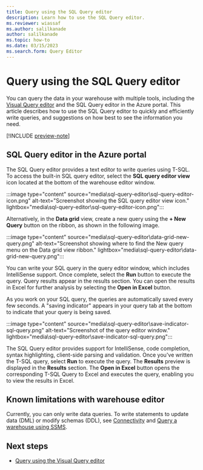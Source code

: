 ```yaml
---
title: Query using the SQL Query editor
description: Learn how to use the SQL Query editor.
ms.reviewer: wiassaf
ms.author: salilkanade
author: salilkanade
ms.topic: how-to
ms.date: 03/15/2023
ms.search.form: Query Editor
---
```


# Query using the SQL Query editor

You can query the data in your warehouse with multiple tools, including the [Visual Query editor](visual-query-editor.md) and the SQL Query editor in the Azure portal. This article describes how to use the SQL Query editor to quickly and efficiently write queries, and suggestions on how best to see the information you need.

[!INCLUDE [preview-note](../includes/preview-note.md)]

## SQL Query editor in the Azure portal
The SQL Query editor provides a text editor to write queries using T-SQL. To access the built-in SQL query editor, select the **SQL query editor view** icon located at the bottom of the warehouse editor window.

:::image type="content" source="media\sql-query-editor\sql-query-editor-icon.png" alt-text="Screenshot showing the SQL query editor view icon." lightbox="media\sql-query-editor\sql-query-editor-icon.png":::

Alternatively, in the **Data grid** view, create a new query using the **+ New Query** button on the ribbon, as shown in the following image.

:::image type="content" source="media\sql-query-editor\data-grid-new-query.png" alt-text="Screenshot showing where to find the New query menu on the Data grid view ribbon." lightbox="media\sql-query-editor\data-grid-new-query.png":::

You can write your SQL query in the query editor window, which includes IntelliSense support. Once complete, select the **Run** button to execute the query. Query results appear in the results section. You can open the results in Excel for further analysis by selecting the **Open in Excel** button.

As you work on your SQL query, the queries are automatically saved every few seconds. A "saving indicator" appears in your query tab at the bottom to indicate that your query is being saved.

:::image type="content" source="media\sql-query-editor\save-indicator-sql-query.png" alt-text="Screenshot of the query editor window." lightbox="media\sql-query-editor\save-indicator-sql-query.png":::

The SQL Query editor provides support for IntelliSense, code completion, syntax highlighting, client-side parsing and validation. Once you've written the T-SQL query, select **Run** to execute the query. The **Results** preview is displayed in the **Results** section. The **Open in Excel** button opens the corresponding T-SQL Query to Excel and executes the query, enabling you to view the results in Excel.

## Known limitations with warehouse editor

Currently, you can only write data queries. To write statements to update data (DML) or modify schemas (DDL), see [Connectivity](connectivity.md) and [Query a warehouse using SSMS](query-warehouse.md).

## Next steps

- [Query using the Visual Query editor](visual-query-editor.md)
